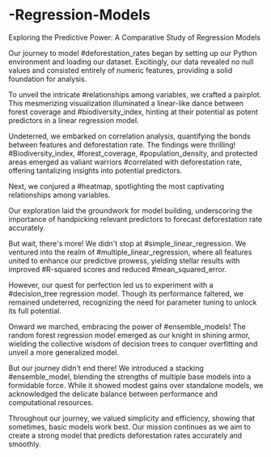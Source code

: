 # -Regression-Models
Exploring the Predictive Power: A Comparative Study of Regression Models

Our journey to model #deforestation_rates began by setting up our Python environment and loading our dataset. Excitingly, our data revealed no null values and consisted entirely of numeric features, providing a solid foundation for analysis.

To unveil the intricate #relationships among variables, we crafted a pairplot. This mesmerizing visualization illuminated a linear-like dance between forest coverage and #biodiversity_index, hinting at their potential as potent predictors in a linear regression model.

Undeterred, we embarked on correlation analysis, quantifying the bonds between features and deforestation rate. The findings were thrilling! #Biodiversity_index, #forest_coverage, #population_density, and protected areas emerged as valiant warriors #correlated with deforestation rate, offering tantalizing insights into potential predictors.

Next, we conjured a #heatmap, spotlighting the most captivating relationships among variables.

Our exploration laid the groundwork for model building, underscoring the importance of handpicking relevant predictors to forecast deforestation rate accurately.

But wait, there's more! We didn't stop at #simple_linear_regression. We ventured into the realm of #multiple_linear_regression, where all features united to enhance our predictive prowess, yielding stellar results with improved #R-squared scores and reduced #mean_squared_error.

However, our quest for perfection led us to experiment with a #decision_tree regression model. Though its performance faltered, we remained undeterred, recognizing the need for parameter tuning to unlock its full potential.

Onward we marched, embracing the power of #ensemble_models! The random forest regression model emerged as our knight in shining armor, wielding the collective wisdom of decision trees to conquer overfitting and unveil a more generalized model.

But our journey didn't end there! We introduced a stacking #ensemble_model, blending the strengths of multiple base models into a formidable force. While it showed modest gains over standalone models, we acknowledged the delicate balance between performance and computational resources.

Throughout our journey, we valued simplicity and efficiency, showing that sometimes, basic models work best. Our mission continues as we aim to create a strong model that predicts deforestation rates accurately and smoothly.
